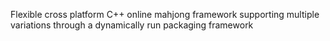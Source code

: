 Flexible cross platform C++ online mahjong framework supporting multiple variations through a dynamically run packaging framework